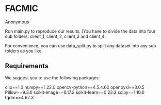 # FACMIC
Anonymous

Run main.py to reproduce our results. (You have to divide the data into four sub folders: client_1, client_2, client_3 and client_4.

For convenience, you can use data_split.py to split any dataset into any sub folders as you like.

## Requirements

We suggest you to use the following packages:

clip==1.0
numpy==1.22.0
opencv-python==4.5.4.60
openpyxl==3.0.5
Pillow==9.3.0
scikit-image==0.17.2
scikit-learn==0.23.2
scipy==1.10.0
tqdm==4.62.3
